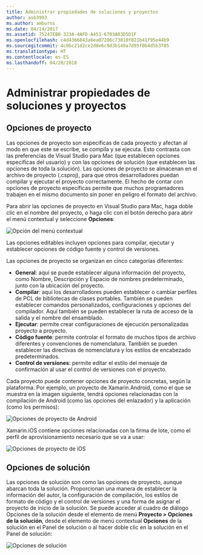 ```yaml
---
title: Administrar propiedades de soluciones y proyectos
author: asb3993
ms.author: amburns
ms.date: 04/14/2017
ms.assetid: 75247EB8-323A-4AFD-A451-6703A03D5D1F
ms.openlocfilehash: c4d4366843a6ea07286c73810f821b41f95e44b9
ms.sourcegitcommit: 4c0bc21d2ce2d8e6c9d3b149a7d95f0b4d5b3f85
ms.translationtype: HT
ms.contentlocale: es-ES
ms.lasthandoff: 04/20/2018
---
```

# <a name="managing-project-and-solution-properties"></a>Administrar propiedades de soluciones y proyectos

## <a name="project-options"></a>Opciones de proyecto

Las opciones de proyecto son específicas de cada proyecto y afectan al modo en que este se escribe, se compila y se ejecuta. Esto contrasta con las preferencias de Visual Studio para Mac (que establecen opciones específicas del usuario) y con las opciones de solución (que establecen las opciones de toda la solución). Las opciones de proyecto se almacenan en el archivo de proyecto (.csproj), para que otros desarrolladores puedan compilar y ejecutar el proyecto correctamente. El hecho de contar con opciones de proyecto específicas permite que muchos programadores trabajen en el mismo documento sin poner en peligro el formato del archivo.

Para abrir las opciones de proyecto en Visual Studio para Mac, haga doble clic en el nombre del proyecto, o haga clic con el botón derecho para abrir el menú contextual y seleccione **Opciones**:

 ![Opción del menú contextual](media/projects-and-solutions-image2.png)

Las opciones editables incluyen opciones para compilar, ejecutar y establecer opciones de código fuente y control de versiones.

Las opciones de proyecto se organizan en cinco categorías diferentes:

* **General**: aquí se puede establecer alguna información del proyecto, como Nombre, Descripción y Espacio de nombres predeterminado, junto con la ubicación del proyecto.
* **Compilar**: aquí los desarrolladores pueden establecer o cambiar perfiles de PCL de bibliotecas de clases portables. También se pueden establecer comandos personalizados, configuraciones y opciones del compilador. Aquí también se pueden establecer la ruta de acceso de la salida y el nombre del ensamblado.
* **Ejecutar**: permite crear configuraciones de ejecución personalizadas proyecto a proyecto.
* **Código fuente**: permite controlar el formato de muchos tipos de archivo diferentes y convenciones de nomenclatura. También se pueden establecer las directivas de nomenclatura y los estilos de encabezado predeterminados.
* **Control de versiones**: permite editar el estilo del mensaje de confirmación al usar el control de versiones con el proyecto.

Cada proyecto puede contener opciones de proyecto concretas, según la plataforma. Por ejemplo, un proyecto de Xamarin.Android, como el que se muestra en la imagen siguiente, tendrá opciones relacionadas con la compilación de Android (como las opciones del enlazador) y la aplicación (como los permisos):

 ![Opciones de proyecto de Android](media/projects-and-solutions-image5.png)

Xamarin.iOS contiene opciones relacionadas con la firma de lote, como el perfil de aprovisionamiento necesario que se va a usar:

 ![Opciones de proyecto de iOS](media/projects-and-solutions-image6.png)

## <a name="solution-options"></a>Opciones de solución 

Las opciones de solución son como las opciones de proyecto, aunque abarcan toda la solución. Proporcionan una manera de establecer la información del autor, la configuración de compilación, los estilos de formato de código y el control de versiones y una forma de asignar el proyecto de inicio de la solución.  Se puede acceder al cuadro de diálogo Opciones de la solución desde el elemento de menú **Proyecto > Opciones de la solución**, desde el elemento de menú contextual **Opciones** de la solución en el Panel de solución o al hacer doble clic en la solución en el Panel de solución:

 ![Opciones de solución](media/projects-and-solutions-image7.png)
